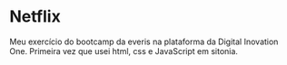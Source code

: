 # Netflix
Meu exercício do bootcamp da everis na plataforma da Digital Inovation One.
Primeira vez que usei html, css e JavaScript em sitonia.
